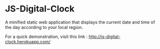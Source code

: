 # JS-Digital-Clock
A minified static web application that displays the current date and time of the day according to your local region.

For a quick demonstration, visit this link : http://js-digital-clock.herokuapp.com/
